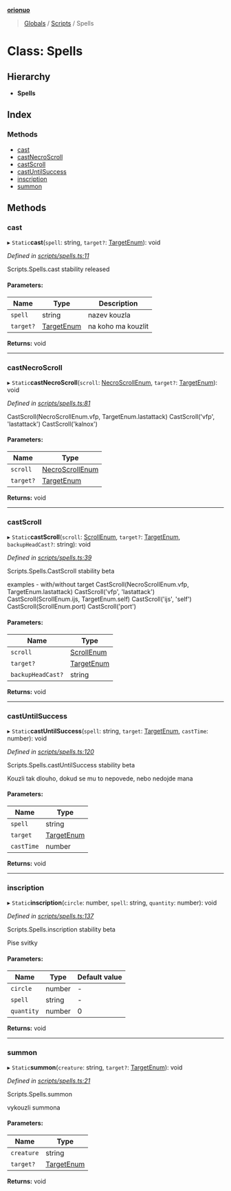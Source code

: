 **[orionuo](../README.md)**

> [Globals](../globals.md) / [Scripts](../modules/scripts.md) / Spells

# Class: Spells

## Hierarchy

* **Spells**

## Index

### Methods

* [cast](scripts.spells.md#cast)
* [castNecroScroll](scripts.spells.md#castnecroscroll)
* [castScroll](scripts.spells.md#castscroll)
* [castUntilSuccess](scripts.spells.md#castuntilsuccess)
* [inscription](scripts.spells.md#inscription)
* [summon](scripts.spells.md#summon)

## Methods

### cast

▸ `Static`**cast**(`spell`: string, `target?`: [TargetEnum](../enums/targetenum.md)): void

*Defined in [scripts/spells.ts:11](https://github.com/msviha/orionuo/blob/f4a5ce9/src/scripts/spells.ts#L11)*

Scripts.Spells.cast
stability released

#### Parameters:

Name | Type | Description |
------ | ------ | ------ |
`spell` | string | nazev kouzla |
`target?` | [TargetEnum](../enums/targetenum.md) | na koho ma kouzlit  |

**Returns:** void

___

### castNecroScroll

▸ `Static`**castNecroScroll**(`scroll`: [NecroScrollEnum](../enums/necroscrollenum.md), `target?`: [TargetEnum](../enums/targetenum.md)): void

*Defined in [scripts/spells.ts:81](https://github.com/msviha/orionuo/blob/f4a5ce9/src/scripts/spells.ts#L81)*

CastScroll(NecroScrollEnum.vfp, TargetEnum.lastattack)
CastScroll('vfp', 'lastattack')
CastScroll('kalnox')

#### Parameters:

Name | Type |
------ | ------ |
`scroll` | [NecroScrollEnum](../enums/necroscrollenum.md) |
`target?` | [TargetEnum](../enums/targetenum.md) |

**Returns:** void

___

### castScroll

▸ `Static`**castScroll**(`scroll`: [ScrollEnum](../enums/scrollenum.md), `target?`: [TargetEnum](../enums/targetenum.md), `backupHeadCast?`: string): void

*Defined in [scripts/spells.ts:39](https://github.com/msviha/orionuo/blob/f4a5ce9/src/scripts/spells.ts#L39)*

Scripts.Spells.CastScroll
stability beta

examples - with/without target
CastScroll(NecroScrollEnum.vfp, TargetEnum.lastattack)
CastScroll('vfp', 'lastattack')
CastScroll(ScrollEnum.ijs, TargetEnum.self)
CastScroll('ijs', 'self')
CastScroll(ScrollEnum.port)
CastScroll('port')

#### Parameters:

Name | Type |
------ | ------ |
`scroll` | [ScrollEnum](../enums/scrollenum.md) |
`target?` | [TargetEnum](../enums/targetenum.md) |
`backupHeadCast?` | string |

**Returns:** void

___

### castUntilSuccess

▸ `Static`**castUntilSuccess**(`spell`: string, `target`: [TargetEnum](../enums/targetenum.md), `castTime`: number): void

*Defined in [scripts/spells.ts:120](https://github.com/msviha/orionuo/blob/f4a5ce9/src/scripts/spells.ts#L120)*

Scripts.Spells.castUntilSuccess
stability beta

Kouzli tak dlouho, dokud se mu to nepovede, nebo nedojde mana

#### Parameters:

Name | Type |
------ | ------ |
`spell` | string |
`target` | [TargetEnum](../enums/targetenum.md) |
`castTime` | number |

**Returns:** void

___

### inscription

▸ `Static`**inscription**(`circle`: number, `spell`: string, `quantity`: number): void

*Defined in [scripts/spells.ts:137](https://github.com/msviha/orionuo/blob/f4a5ce9/src/scripts/spells.ts#L137)*

Scripts.Spells.inscription
stability beta

Pise svitky

#### Parameters:

Name | Type | Default value |
------ | ------ | ------ |
`circle` | number | - |
`spell` | string | - |
`quantity` | number | 0 |

**Returns:** void

___

### summon

▸ `Static`**summon**(`creature`: string, `target?`: [TargetEnum](../enums/targetenum.md)): void

*Defined in [scripts/spells.ts:21](https://github.com/msviha/orionuo/blob/f4a5ce9/src/scripts/spells.ts#L21)*

Scripts.Spells.summon

vykouzli summona

#### Parameters:

Name | Type |
------ | ------ |
`creature` | string |
`target?` | [TargetEnum](../enums/targetenum.md) |

**Returns:** void
